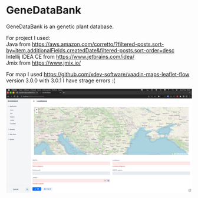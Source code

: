 # GeneDataBank
GeneDataBank is an genetic plant database.
  
For project I used:  
Java from https://aws.amazon.com/corretto/?filtered-posts.sort-by=item.additionalFields.createdDate&filtered-posts.sort-order=desc  
Intellij IDEA CE from https://www.jetbrains.com/idea/   
Jmix from https://www.jmix.io/  

For map I used https://github.com/xdev-software/vaadin-maps-leaflet-flow version 3.0.0 with 3.0.1 I have strage errors :(
  
![Screenshoot](./img/Jmix_with_map.png)
